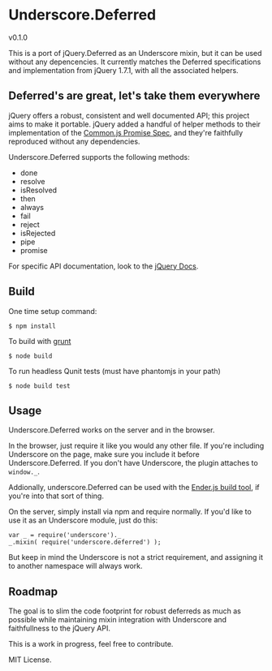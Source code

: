 # Underscore.Deferred

v0.1.0

This is a port of jQuery.Deferred as an Underscore mixin, but it can be
used without any depencencies. It currently matches the Deferred specifications
and implementation from jQuery 1.7.1, with all the associated helpers.

## Deferred's are great, let's take them everywhere

jQuery offers a robust, consistent and well documented API; this project aims
to make it portable. jQuery added a handful of helper methods to their
implementation of the [Common.js Promise Spec][promise], and they're faithfully
reproduced without any dependencies.

Underscore.Deferred supports the following methods:

* done
* resolve
* isResolved
* then
* always
* fail
* reject
* isRejected
* pipe
* promise

For specific API documentation, look to the [jQuery Docs][jquery-docs].

## Build

One time setup command:

```
$ npm install
```

To build with [grunt](https://github.com/cowboy/grunt)

```
$ node build
```

To run headless Qunit tests (must have phantomjs in your path)

```
$ node build test
```


## Usage

Underscore.Deferred works on the server and in the browser.

In the browser, just require it like you would any other file. If you're
including Underscore on the page, make sure you include it before
Underscore.Deferred. If you don't have Underscore, the plugin attaches to
`window._`.

Addionally, underscore.Deferred can be used with the [Ender.js build
tool][ender], if you're into that sort of thing.

On the server, simply install via npm and require normally. If you'd like to
use it as an Underscore module, just do this:

    var _ = require('underscore')._
    _.mixin( require('underscore.deferred') );

But keep in mind the Underscore is not a strict requirement, and assigning it
to another namespace will always work.

## Roadmap

The goal is to slim the code footprint for robust deferreds as much as
possible while maintaining mixin integration with Underscore and faithfullness
to the jQuery API.

This is a work in progress, feel free to contribute.

MIT License.

[promise]: http://wiki.commonjs.org/wiki/Promises
[jquery-docs]: http://api.jquery.com/category/deferred-object/
[ender]: http://ender.no.de/
